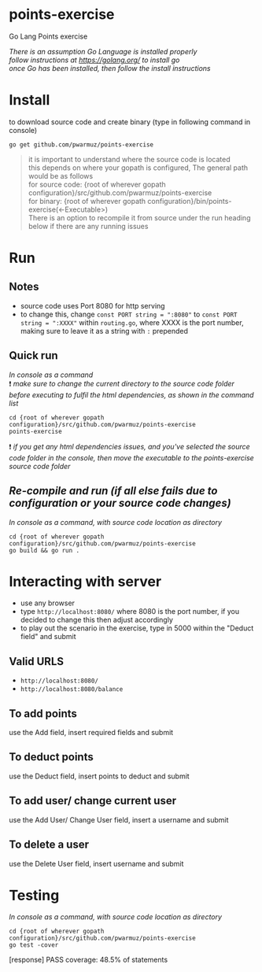 # points-exercise
Go Lang Points exercise


*There is an assumption Go Language is installed properly*  
*follow instructions at https://golang.org/ to install go*  
*once Go has been installed, then follow the install instructions*  
# Install 
to download source code and create binary (type in following command in console)  
```
go get github.com/pwarmuz/points-exercise
```
> it is important to understand where the source code is located  
> this depends on where your gopath is configured, The general path would be as follows  
> for source code: {root of wherever gopath configuration}/src/github.com/pwarmuz/points-exercise  
> for binary: {root of wherever gopath configuration}/bin/points-exercise(<-Executable>)  
> There is an option to recompile it from source under the run heading below if there are any running issues  


# Run
## Notes
* source code uses Port 8080 for http serving
* to change this, change `const PORT string = ":8080"` to `const PORT string = ":XXXX"` within `routing.go`, where XXXX is the port number, making sure to leave it as a string with `:` prepended

## **Quick run**
*In console as a command*   
:exclamation: *make sure to change the current directory to the source code folder before executing to fulfil the html dependencies, as shown in the command list*
```
cd {root of wherever gopath configuration}/src/github.com/pwarmuz/points-exercise
points-exercise
```
:exclamation: *if you get any html dependencies issues, and you've selected the source code folder in the console, then move the executable to the points-exercise source code folder*
## *Re-compile and run (if all else fails due to configuration or your source code changes)*
*In console as a command, with source code location as directory* 
```
cd {root of wherever gopath configuration}/src/github.com/pwarmuz/points-exercise
go build && go run .
```

# Interacting with server
* use any browser
* type `http://localhost:8080/` where 8080 is the port number, if you decided to change this then adjust accordingly
* to play out the scenario in the exercise, type in 5000 within the "Deduct field" and submit
## Valid URLS
* `http://localhost:8080/`
* `http://localhost:8080/balance`
## To add points
use the Add field, insert required fields and submit
## To deduct points
use the Deduct field, insert points to deduct and submit
## To add user/ change current user
use the Add User/ Change User field, insert a username and submit
## To delete a user
use the Delete User field, insert username and submit


# Testing
*In console as a command, with source code location as directory* 
```
cd {root of wherever gopath configuration}/src/github.com/pwarmuz/points-exercise
go test -cover
```
[response] PASS coverage: 48.5% of statements  